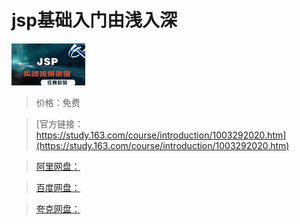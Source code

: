 # jsp基础入门由浅入深

![img](../../../assets/study163/free/6632165078303145202.jpg)

> 价格：免费

> [官方链接：https://study.163.com/course/introduction/1003292020.htm](https://study.163.com/course/introduction/1003292020.htm)

> [阿里网盘：]()

> [百度网盘：]()

> [夸克网盘：]()
